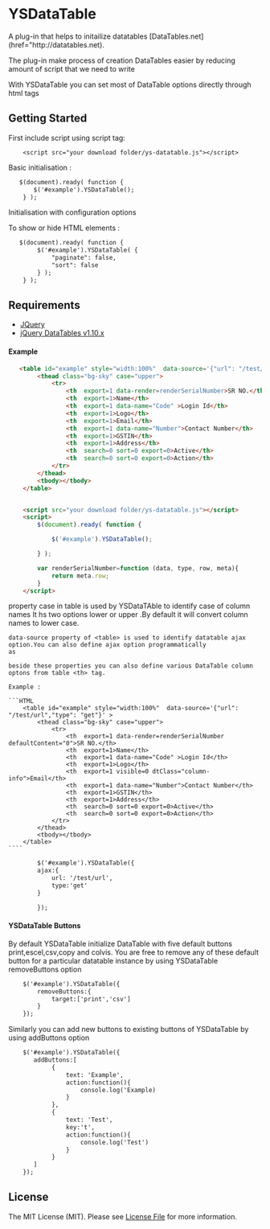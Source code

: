 # YSDataTable

<p>A plug-in that helps to initailize datatables [DataTables.net](href="http://datatables.net).</p>
<p>The plug-in make process of creation DataTables easier by reducing amount of script that we need to write</p>
<p>With YSDataTable you can  set most of DataTable options directly through html tags</p>

## Getting Started

First include script using script tag:

```jQuery
    <script src="your download folder/ys-datatable.js"></script>
```

Basic initialisation :

```HTML
   $(document).ready( function {
       $('#example').YSDataTable();
    } );
```
Initialisation with configuration options


To show or hide HTML elements :

```HTML
   $(document).ready( function {
        $('#example').YSDataTable( {
	        "paginate": false,
	        "sort": false
	    } );
    } );
```

## Requirements
- [JQuery](https://jquery.com/)
- [jQuery DataTables v1.10.x](http://datatables.net/)



#### Example

```HTML
   <table id="example" style="width:100%"  data-source='{"url": "/test/url","type": "get"}' >
        <thead class="bg-sky" case="upper">
            <tr>
                <th  export=1 data-render=renderSerialNumber>SR NO.</th>
                <th  export=1>Name</th>
                <th  export=1 data-name="Code" >Login Id</th>
                <th  export=1>Logo</th>
                <th  export=1>Email</th>
                <th  export=1 data-name="Number">Contact Number</th>
                <th  export=1>GSTIN</th>
                <th  export=1>Address</th>
                <th  search=0 sort=0 export=0>Active</th>
                <th  search=0 sort=0 export=0>Action</th>
            </tr>
        </thead>
        <tbody></tbody>
    </table>
```
```HTML

    <script src="your download folder/ys-datatable.js"></script>
    <script>
        $(document).ready( function {

            $('#example').YSDataTable();

        } );

        var renderSerialNumber=function (data, type, row, meta){
            return meta.row;
        }
    </script>
```
<p>
    property case in table <thead> is used by YSDataTAble to identify case of column names 
    It hs two options lower or upper .By default it will convert column names to lower case.

    data-source property of <table> is used to identify datatable ajax option.You can also define ajax option programmatically
    as 

    beside these properties you can also define various DataTable column optons from table <th> tag.

    Example :

 </p>

    ```HTML
        <table id="example" style="width:100%"  data-source='{"url": "/test/url","type": "get"}' >
            <thead class="bg-sky" case="upper">
                <tr>
                    <th  export=1 data-render=renderSerialNumber defaultContent="0">SR NO.</th>
                    <th  export=1>Name</th>
                    <th  export=1 data-name="Code" >Login Id</th>
                    <th  export=1>Logo</th>
                    <th  export=1 visible=0 dtClass="column-info">Email</th>
                    <th  export=1 data-name="Number">Contact Number</th>
                    <th  export=1>GSTIN</th>
                    <th  export=1>Address</th>
                    <th  search=0 sort=0 export=0>Active</th>
                    <th  search=0 sort=0 export=0>Action</th>
                </tr>
            </thead>
            <tbody></tbody>
        </table>
    ````



```HTML
        $('#example').YSDataTable({
        ajax:{
            url: '/test/url',
            type:'get'
        }

        });

```

#### YSDataTable Buttons



<p>By default YSDataTable initialize DataTable with five default buttons print,escel,csv,copy and colvis.
You are free to remove any of these default button for a particular datatable instance by using YSDataTable 
removeButtons option </p>

```HTML
    $('#example').YSDataTable({
        removeButtons:{
            target:['print','csv']
        }
    });
```



<p> Similarly you can add new buttons to existing buttons of YSDataTable by using addButtons option<p>

```HTML
    $('#example').YSDataTable({
       addButtons:[
            {
                text: 'Example',
                action:function(){
                    console.log('Example)
                }
            },
            {
                text: 'Test',
                key:'t',
                action:function(){
                    console.log('Test')
                }
            }
       ]
    });
```

## License

The MIT License (MIT). Please see [License File](https://github.com/iYogesharma/ys-datatable/blob/master/LICENSE.md) for more information.